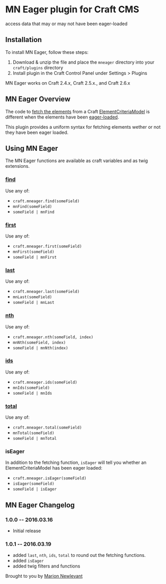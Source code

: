 # MN Eager plugin for Craft CMS

access data that may or may not have been eager-loaded

## Installation

To install MN Eager, follow these steps:

1. Download & unzip the file and place the `mneager` directory into your `craft/plugins` directory
2. Install plugin in the Craft Control Panel under Settings > Plugins

MN Eager works on Craft 2.4.x, Craft 2.5.x., and Craft 2.6.x

## MN Eager Overview

The code to [fetch the elements](https://craftcms.com/docs/templating/elementcriteriamodel#fetching-the-elements) from a Craft [ElementCriteriaModel](https://craftcms.com/docs/templating/elementcriteriamodel) is different when the elements have been [eager-loaded](https://craftcms.com/docs/templating/eager-loading-elements).

This plugin provides a uniform syntax for fetching elements wether or not they have been eager loaded.

## Using MN Eager

The MN Eager functions are available as craft variables and as twig extensions.

### [find](https://craftcms.com/docs/templating/elementcriteriamodel#find)

Use any of:

- `craft.mneager.find(someField)`
- `mnFind(someField)`
- `someField | mnFind`

### [first](https://craftcms.com/docs/templating/elementcriteriamodel#first)

Use any of:

- `craft.mneager.first(someField)`
- `mnFirst(someField)`
- `someField | mnFirst`

### [last](https://craftcms.com/docs/templating/elementcriteriamodel#last)

Use any of:

- `craft.mneager.last(someField)`
- `mnLast(someField)`
- `someField | mnLast`

### [nth](https://craftcms.com/docs/templating/elementcriteriamodel#nth)

Use any of:

- `craft.mneager.nth(someField, index)`
- `mnNth(someField, index)`
- `someField | mnNth(index)`

### [ids](https://craftcms.com/docs/templating/elementcriteriamodel#ids)

Use any of:

- `craft.mneager.ids(someField)`
- `mnIds(someField)`
- `someField | mnIds`

### [total](https://craftcms.com/docs/templating/elementcriteriamodel#total)

Use any of:

- `craft.mneager.total(someField)`
- `mnTotal(someField)`
- `someField | mnTotal`

### isEager

In addition to the fetching function, `isEager` will tell you whether an ElementCriteriaModel has been eager loaded:

- `craft.mneager.isEager(someField)`
- `isEager(someField)`
- `someField | isEager`

## MN Eager Changelog

### 1.0.0 -- 2016.03.16

* Initial release

### 1.0.1 -- 2016.03.19

* added `last`, `nth`, `ids`, `total` to round out the fetching functions.
* added `isEager`
* added twig filters and functions

Brought to you by [Marion Newlevant](http://marion.newlevant.com)